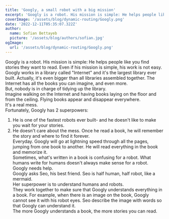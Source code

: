 ```yaml
---
title: 'Googly, a small robot with a big mission'
excerpt: 'Googly is a robot. His mission is simple: He helps people like you find stories they want to read.'
coverImage: '/assets/blog/dynamic-routing/Googly.png'
date: '2022-12-11T05:35:07.322Z'
author:
  name: Sofian Bettayeb 
  picture: '/assets/blog/authors/sofian.jpg'
ogImage:
  url: '/assets/blog/dynamic-routing/Googly.png'
---
```

Googly is a robot. His mission is simple: He helps people like you find stories they want to read.
Even if his mission is simple, his work is not easy. Googly works in a library called "Internet" and it's the largest library ever built. Actually, it's even bigger than all libraries assembled together. The Internet has all the books you can imagine, and even more.  
But, nobody is in charge of tidying up the library.  
Imagine walking on the Internet and having books laying on the floor and from the ceiling. Flying books appear and disappear everywhere.   
It's a real mess.  
Fortunately, Googly has 2 superpowers:  
1) He is one of the fastest robots ever built- and he doesn't like to make you wait for your stories.  
2) He doesn't care about the mess. Once he read a book, he will remember the story and where to find it forever.  
Everyday. Googly will go at lightning speed through all the pages, jumping from one book to another. He will read everything in the book and memorize it.   
Sometimes, what's written in a book is confusing for a robot. What humans write for humans doesn't always make sense for a robot. Googly needs help.  
Googly asks Seo, his best friend. Seo is half human, half robot, like a mermaid.  
Her superpower is to understand humans and robots.  
They work together to make sure that Googly understands everything in a book. For example, when there is an image on the book, Googly cannot see it with his robot eyes. Seo describe the image with words so that Googly can understand it.  
The more Googly understands a book, the more stories you can read.  
